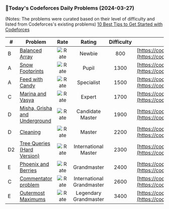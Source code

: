 ### 🌟Today's Codeforces Daily Problems (2024-03-27)
(Notes: The problems were curated based on their level of difficulty and listed from Codeforces's existing problems)
[10 Best Tips to Get Started with Codeforces](https://github.com/ika9810/Codeforces-Daily-Problems/blob/main/10%20Best%20Tips%20to%20Get%20Started%20with%20Codeforces.md)

| # | Problem | Rate| Rating | Difficulty | Contest |
|---| ----- | :--------: | :----------: | :----------: | ---------- |
|B|[Balanced Array](https://codeforces.com/contest/1343/problem/B)|![Rate](https://img.shields.io/badge/Newbie-800-lightgrey)|Newbie|800|[https://codeforces.com/contest/1343](https://codeforces.com/contest/1343)|
|A|[Snow Footprints](https://codeforces.com/contest/298/problem/A)|![Rate](https://img.shields.io/badge/Pupil-1300-brightgreen)|Pupil|1300|[https://codeforces.com/contest/298](https://codeforces.com/contest/298)|
|A|[Feed with Candy](https://codeforces.com/contest/436/problem/A)|![Rate](https://img.shields.io/badge/Specialist-1500-9cf)|Specialist|1500|[https://codeforces.com/contest/436](https://codeforces.com/contest/436)|
|C|[Marina and Vasya](https://codeforces.com/contest/584/problem/C)|![Rate](https://img.shields.io/badge/Expert-1700-blue)|Expert|1700|[https://codeforces.com/contest/584](https://codeforces.com/contest/584)|
|D|[Misha, Grisha and Underground](https://codeforces.com/contest/832/problem/D)|![Rate](https://img.shields.io/badge/Candidate%20Master-1900-blueviolet)|Candidate Master|1900|[https://codeforces.com/contest/832](https://codeforces.com/contest/832)|
|D|[Cleaning](https://codeforces.com/contest/1474/problem/D)|![Rate](https://img.shields.io/badge/Master-2200-orange)|Master|2200|[https://codeforces.com/contest/1474](https://codeforces.com/contest/1474)|
|D2|[Tree Queries (Hard Version)](https://codeforces.com/contest/1695/problem/D2)|![Rate](https://img.shields.io/badge/International%20Master-2300-orange)|International Master|2300|[https://codeforces.com/contest/1695](https://codeforces.com/contest/1695)|
|E|[Phoenix and Berries](https://codeforces.com/contest/1348/problem/E)|![Rate](https://img.shields.io/badge/Grandmaster-2400-red)|Grandmaster|2400|[https://codeforces.com/contest/1348](https://codeforces.com/contest/1348)|
|C|[Commentator problem](https://codeforces.com/contest/2/problem/C)|![Rate](https://img.shields.io/badge/International%20Grandmaster-2600-red)|International Grandmaster|2600|[https://codeforces.com/contest/2](https://codeforces.com/contest/2)|
|E|[Outermost Maximums](https://codeforces.com/contest/1693/problem/E)|![Rate](https://img.shields.io/badge/Legendary%20Grandmaster-3400-red)|Legendary Grandmaster|3400|[https://codeforces.com/contest/1693](https://codeforces.com/contest/1693)|
